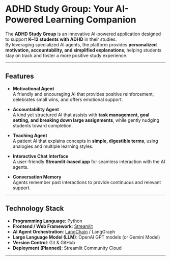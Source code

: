 # ADHD Study Group: Your AI-Powered Learning Companion

The **ADHD Study Group** is an innovative AI-powered application designed to support **K–12 students with ADHD** in their studies.  
By leveraging specialized AI agents, the platform provides **personalized motivation, accountability, and simplified explanations**, helping students stay on track and foster a more positive study experience.

---

## Features

- **Motivational Agent**  
  A friendly and encouraging AI that provides positive reinforcement, celebrates small wins, and offers emotional support.

- **Accountability Agent**  
  A kind yet structured AI that assists with **task management, goal setting, and breaking down large assignments**, while gently nudging students toward completion.

- **Teaching Agent**  
  A patient AI that explains concepts in **simple, digestible terms**, using analogies and multiple learning styles.

- **Interactive Chat Interface**  
  A user-friendly **Streamlit-based app** for seamless interaction with the AI agents.

- **Conversation Memory**  
  Agents remember past interactions to provide continuous and relevant support.

---

## Technology Stack

- **Programming Language**: Python  
- **Frontend / Web Framework**: [Streamlit](https://streamlit.io/)  
- **AI Agent Orchestration**: [LangChain](https://www.langchain.com/) / LangGraph  
- **Large Language Model (LLM)**: OpenAI GPT models (or Gemini Model)  
- **Version Control**: Git & GitHub  
- **Deployment (Planned)**: Streamlit Community Cloud  

---